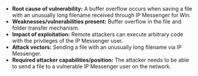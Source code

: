 - **Root cause of vulnerability:** A buffer overflow occurs when saving a file with an unusually long filename received through IP Messenger for Win.
- **Weaknesses/vulnerabilities present:** Buffer overflow in the file and folder transfer mechanism.
- **Impact of exploitation:** Remote attackers can execute arbitrary code with the privileges of the IP Messenger user.
- **Attack vectors:** Sending a file with an unusually long filename via IP Messenger.
- **Required attacker capabilities/position:**  The attacker needs to be able to send a file to a vulnerable IP Messenger user on the network.
